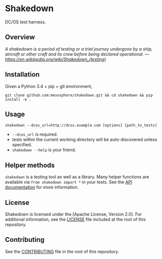 # Shakedown

DC/OS test harness.


## Overview

*A shakedown is a period of testing or a trial journey undergone by a ship, aircraft
or other craft and its crew before being declared operational.
    — https://en.wikipedia.org/wiki/Shakedown_(testing)*


## Installation

Given a Python 3.4 + pip + git environment,

`git clone github.com:mesosphere/shakedown.git && cd shakedown && pip install -e .`


## Usage

`shakedown --dcos_url=http://dcos.example.com [options] [path_to_tests]`

- `--dcos_url` is required.
- tests within the current working directory will be auto-discovered unless specified.
- `shakedown --help` is your friend.


## Helper methods

`shakedown` is a testing tool as well as a library.  Many helper functions are
available via `from shakedown import *` in your tests.  See the [API documentation](API.md)
for more information.


## License

Shakedown is licensed under the [Apache License, Version 2.0]. For additional
information, see the [LICENSE](LICENSE) file included at the root of this repository.


## Contributing

See the [CONTRIBUTING](CONTRIBUTING.md) file in the root of this repository.
